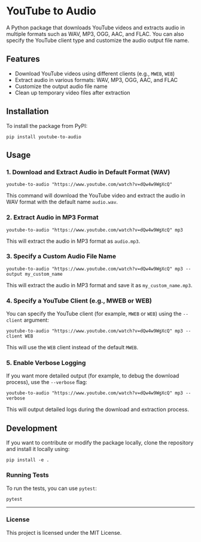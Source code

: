 # YouTube to Audio

A Python package that downloads YouTube videos and extracts audio in multiple formats such as WAV, MP3, OGG, AAC, and FLAC. You can also specify the YouTube client type and customize the audio output file name.

## Features

- Download YouTube videos using different clients (e.g., `MWEB`, `WEB`)
- Extract audio in various formats: WAV, MP3, OGG, AAC, and FLAC
- Customize the output audio file name
- Clean up temporary video files after extraction

## Installation

To install the package from PyPI:

```
pip install youtube-to-audio
```

## Usage

### 1. Download and Extract Audio in Default Format (WAV)

```
youtube-to-audio "https://www.youtube.com/watch?v=dQw4w9WgXcQ"
```

This command will download the YouTube video and extract the audio in WAV format with the default name `audio.wav`.

### 2. Extract Audio in MP3 Format

```
youtube-to-audio "https://www.youtube.com/watch?v=dQw4w9WgXcQ" mp3
```

This will extract the audio in MP3 format as `audio.mp3`.

### 3. Specify a Custom Audio File Name

```
youtube-to-audio "https://www.youtube.com/watch?v=dQw4w9WgXcQ" mp3 --output my_custom_name
```

This will extract the audio in MP3 format and save it as `my_custom_name.mp3`.

### 4. Specify a YouTube Client (e.g., MWEB or WEB)

You can specify the YouTube client (for example, `MWEB` or `WEB`) using the `--client` argument:

```
youtube-to-audio "https://www.youtube.com/watch?v=dQw4w9WgXcQ" mp3 --client WEB
```

This will use the `WEB` client instead of the default `MWEB`.

### 5. Enable Verbose Logging

If you want more detailed output (for example, to debug the download process), use the `--verbose` flag:

```
youtube-to-audio "https://www.youtube.com/watch?v=dQw4w9WgXcQ" mp3 --verbose
```

This will output detailed logs during the download and extraction process.

## Development

If you want to contribute or modify the package locally, clone the repository and install it locally using:

```
pip install -e .
```

### Running Tests

To run the tests, you can use `pytest`:

```
pytest
```

---

### License

This project is licensed under the MIT License.
